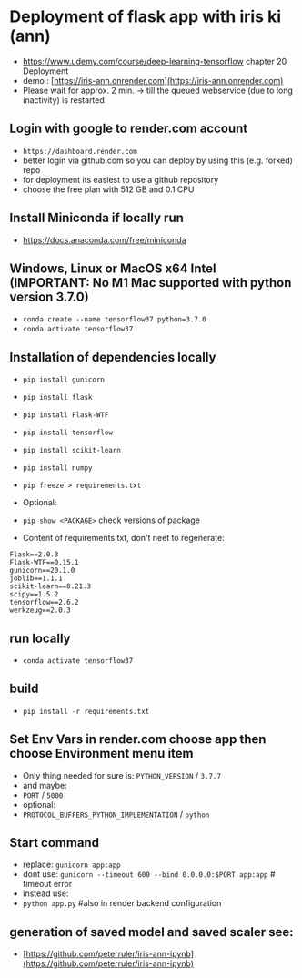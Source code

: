 # Deployment of flask app with iris ki (ann)

- https://www.udemy.com/course/deep-learning-tensorflow chapter 20 Deployment
- demo : [https://iris-ann.onrender.com](https://iris-ann.onrender.com)
- Please wait for approx. 2 min. -> till the queued webservice (due to long inactivity) is restarted

## Login with google to render.com account
- `https://dashboard.render.com`
- better login via github.com so you can deploy by using this (e.g. forked) repo
- for deployment its easiest to use a github repository
- choose the free plan with 512 GB and 0.1 CPU

## Install Miniconda if locally run
- https://docs.anaconda.com/free/miniconda

## Windows, Linux or MacOS x64 Intel (IMPORTANT: No M1 Mac supported with python version 3.7.0)
- `conda create --name tensorflow37 python=3.7.0`
- `conda activate tensorflow37`

## Installation of dependencies locally
- `pip install gunicorn`
- `pip install flask`
- `pip install Flask-WTF`
- `pip install tensorflow`
- `pip install scikit-learn`
- `pip install numpy`

- `pip freeze > requirements.txt`
- Optional:
- `pip show <PACKAGE>` check versions of package
- Content of requirements.txt, don't neet to regenerate:
```
Flask==2.0.3
Flask-WTF==0.15.1
gunicorn==20.1.0
joblib==1.1.1
scikit-learn==0.21.3
scipy==1.5.2
tensorflow==2.6.2
werkzeug==2.0.3
```

## run locally
- `conda activate tensorflow37`

## build
- `pip install -r requirements.txt`

## Set Env Vars in render.com choose app then choose Environment menu item
 - Only thing needed for sure is: `PYTHON_VERSION` / `3.7.7`
 - and maybe:
 - `PORT` / `5000`
 - optional:
 - `PROTOCOL_BUFFERS_PYTHON_IMPLEMENTATION` / `python`

 ## Start command
 - replace: `gunicorn app:app`
 - dont use: `gunicorn --timeout 600 --bind 0.0.0.0:$PORT app:app` # timeout error
 - instead use:
- `python app.py` #also in render backend configuration

## generation of saved model and saved scaler see:
- [https://github.com/peterruler/iris-ann-ipynb](https://github.com/peterruler/iris-ann-ipynb)
